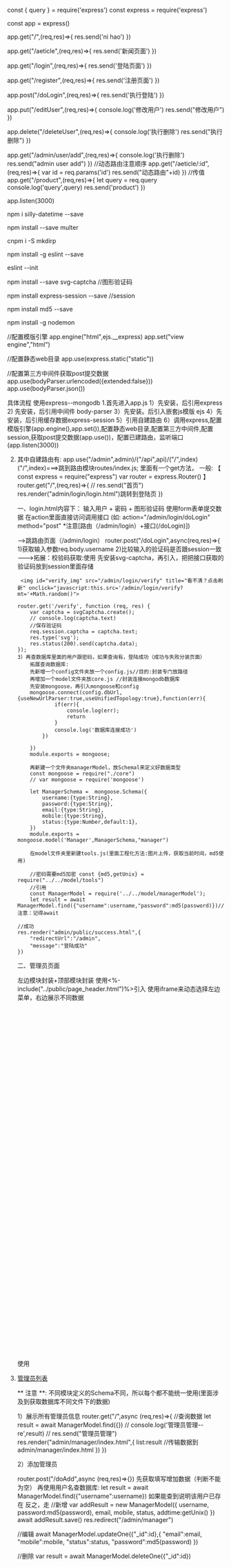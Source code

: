 const { query } = require('express')
const express = require('express')

const app =  express()

app.get("/",(req,res)=>{
    res.send('ni hao')
})

app.get("/aeticle",(req,res)=>{
    res.send('新闻页面')
})

app.get("/login",(req,res)=>{
    res.send('登陆页面')
})

app.get("/register",(req,res)=>{
    res.send('注册页面')
})

app.post("/doLogin",(req,res)=>{
    res.send('执行登陆')
})

app.put("/editUser",(req,res)=>{
    console.log('修改用户')
    res.send("修改用户")
})

app.delete("/deleteUser",(req,res)=>{
    console.log('执行删除')
    res.send("执行删除")
})

app.get("/admin/user/add",(req,res)=>{
    console.log('执行删除')
    res.send("admin user add")
})
//动态路由注意顺序
app.get("/aeticle/:id",(req,res)=>{
    var id = req.params('id')
    res.send("动态路由"+id)
})
//传值
app.get("/product",(req,res)=>{
    let query = req.query
    console.log('query',query)
    res.send('product')
})

app.listen(3000)

npm i silly-datetime --save

npm install --save multer

cnpm i -S mkdirp

npm install -g eslint --save

eslint --init 

npm install --save svg-captcha  //图形验证码

npm install express-session --save //session

npm install md5 --save

npm install -g nodemon

//配置模版引擎
app.engine("html",ejs.__express)
app.set("view engine","html")

//配置静态web目录
app.use(express.static("static"))

//配置第三方中间件获取post提交数据
app.use(bodyParser.urlencoded({extended:false}))
app.use(bodyParser.json())


具体流程
使用express--mongodb
1.首先进入app.js
    1）先安装，后引用express
    2) 先安装，后引用中间件 body-parser
    3）先安装。后引入嵌套js模版 ejs
    4）先安装，后引用缓存数据express-session
    5）引用自建路由
    6）调用express,配置模版引擎(app.engine(),app.set()),配置静态web目录,配置第三方中间件,配置session,获取post提交数据(app.use())，配置已建路由，监听端口(app.listen(3000))

2)  其中自建路由有: app.use("/admin",admin)/("/api",api)/("/",index)
    ("/",index)===>跳到路由模块routes/index.js;
    里面有一个get方法，
    一般:
   【
    const express = require("express")
    var router = express.Router()
    】
    router.get("/",(req,res)=>{
        // res.send("首页")
        res.render("admin/login/login.html")跳转到登陆页
    })

    一、login.html内容下：
    输入用户 + 密码 + 图形验证码
    使用form表单提交数据 在action里面直接访问调用接口 (如: action="/admin/login/doLogin" method="post" *注意[路由（/admin/login）+接口(/doLogin)])

    -->跳路由页面（/admin/login）
    router.post("/doLogin",async(req,res)=>{
        1)获取输入参数req.body.username
        2)比较输入的验证码是否跟session一致
        --->拓展：校验码获取:使用 先安装svg-captcha，再引入，把把接口获取的验证码放到session里面存储

         <img id="verify_img" src="/admin/login/verify" title="看不清？点击刷新" onclick="javascript:this.src='/admin/login/verify?mt='+Math.random()">

        router.get('/verify', function (req, res) {
            var captcha = svgCaptcha.create();
            // console.log(captcha.text)
            //保存验证码
            req.session.captcha = captcha.text;
            res.type('svg');
            res.status(200).send(captcha.data);
        }); 
        3）再查数据库里面的用户跟密码，如果查询有，登陆成功（成功与失败分装页面）
            拓展查询数据库:
            先新增一个config文件夹放一个config.js//目的:封装专门放路径
            再增加一个model文件夹放core.js //封装连接mongodb数据库 
            先安装mongoose，再引入mongoose和config
            mongoose.connect(config.dbUrl,{useNewUrlParser:true,useUnifiedTopology:true},function(err){
                    if(err){
                        console.log(err);
                        return
                    }
                    console.log('数据库连接成功')
                })

            })
            module.exports = mongoose;

            再新建一个文件夹managerModel，放Schemal来定义好数据类型
            const mongoose = require("./core")
            // var mongoose = require('mongoose')

            let ManagerSchema =  mongoose.Schema({
                username:{type:String},
                password:{type:String},
                email:{type:String},
                mobile:{type:String},
                status:{type:Number,default:1},
            })
            module.exports = mongoose.model('Manager',ManagerSchema,"manager")

            在model文件夹里新建tools.js(里面工程化方法:图片上传，获取当前时间，md5使用)

            //密码需要md5加密 const {md5,getUnix} = require("../../model/tools")
            //引用
            const ManagerModel = require('../../model/managerModel');
            let result = await ManagerModel.find({"username":username,"password":md5(password)})//注意：记得await

        //成功 
        res.render("admin/public/success.html",{
            "redirectUrl":"/admin",
            "message":"登陆成功"
        })

    二、管理员页面

    左边模块封装+顶部模块封装
    使用<%- include("../public/page_header.html")%>引入
    使用iframe来动态选择左边菜单，右边展示不同数据
    <iframe name="rightMain1" id='rightMain1' src="javascript:return false;" style="border:none;" frameborder="false" scrolling="auto" width="100%" height="800px">               
    </iframe>

    使用<li  class="list-group-item"> <a href="/admin/manager" target="rightMain1"> 管理员列表</a></li>

    ** 注意 **: 不同模块定义的Schema不同，所以每个都不能统一使用(里面涉及到获取数据库不同文件下的数据)

    1）展示所有管理员信息
    router.get("/",async (req,res)=>{
    //查询数据
    let result = await ManagerModel.find({})
    // console.log('管理员管理--re',result)
    // res.send("管理员管理")
        res.render("admin/manager/index.html",{
            list:result //传输数据到 admin/manager/index.html
        })
    })


    2）添加管理员
    <form action="/admin/manager/doAdd" method="post" id="form">
    router.post("/doAdd",async (req,res)=>{})
    先获取填写增加数据（判断不能为空）
    再使用用户名查数据库: let result = await ManagerModel.find({"username":username})
    如果能查到说明该用户已存在
    反之，走
    //新增
     var addResult = new ManagerModel({
            username,
            password:md5(password),
            email,
            mobile,
            status,
            addtime:getUnix()
        })
        await addResult.save()
        res.redirect("/admin/manager")

    //编辑
       await ManagerModel.updateOne({"_id":id},{
            "email":email,
            "mobile":mobile,
            "status":status,
            "password":md5(password)
        })

    //删除
      var result = await ManagerModel.deleteOne({"_id":id})
    

